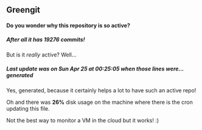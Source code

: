 ## Greengit

#### Do you wonder why this repository is so active?

##### After all it has 19276 commits!

But is it *really* active? Well...

##### Last update was on Sun Apr 25 at 00:25:05 when those lines were... generated

Yes, generated, because it certainly helps a lot to have such an active repo!

Oh and there was **26%** disk usage on the machine
where there is the cron updating this file.

Not the best way to monitor a VM in the cloud but it works! :)
